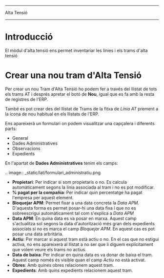 ***********
Alta Tensió
***********

Introducció
===========

El mòdul d'alta tensió ens permet inventariar les línies i els trams d'alta
tensió

Crear una nou tram d'Alta Tensió
================================

Per crear un nou Tram d'Alta Tensió ho podem fer a través del llistat de
tots els trams AT i després apretar el botó de **Nou**, igual que es fa amb la
resta de registres de l'ERP.

També es pot crear des del llistat de Trams de la fitxa de *Línia AT* prement a
la icona de nou habitual en els llistats de l'ERP.

Ens apareixerà un formulari on podem visualitzar una capçalera i diferents
parts:

  * General
  * Dades Administratives
  * Observacions
  * Expedients

En l'apartat de **Dades Administratives** tenim els camps:

  .. image:: _static/lat/formulari_administratiu.png

  * **Propietari**: Per indicar si som propietaris o no. Es calcula
    automàticament segons la línia associada al tram i no es pot modificar.
  * **% pagat per la compañia**: Per indicar quin percentatge ha pagat l'empresa
    per aquest element.
  * **Bloquejar APM**: Permet fixar a una data concreta la *Data APM*. D'aquesta
    forma es permet posar-hi una data fixa i que no es sobreescrigui
    automàticament tal com s'explica a *Data APM*
  * **Data APM**: En quina data es va posar en marxa. Aquest camp
    s'actualitza sol segons la data d'autorització més gran dels expedients
    associats si no es marca el camp *Bloquejar APM*. En aquest cas es pot posar
    una data arbritària.
  * **Actiu**: Per marcar si aquest tram està actiu o no. En el cas que no
    estigui activa, no ens apareixerà al llistat a no ser que li diguem
    explícitament que volem veure els trams no actius.
  * **Data de baixa**: Per indicar en quina data es va donar de baixa el tram.
    Aquest camp només és visible quan el camp *Actiu* no està activat.
  * **Obres**: Amb quines obres relacionem aquest tram.
  * **Expedients**: Amb quins expedients relacionem aquest tram.
